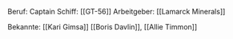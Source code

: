 Beruf: Captain
Schiff: [[GT-56]]
Arbeitgeber: [[Lamarck Minerals]]

Bekannte: [[Kari Gimsa]] [[Boris Davlin]], [[Allie Timmon]]
